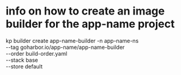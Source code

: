 # info on how to create an image builder for the app-name project

kp builder create app-name-builder -n app-name-ns \
   --tag goharbor.io/app-name/app-name-builder \
   --order build-order.yaml \
   --stack base \
   --store default
